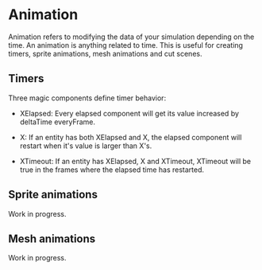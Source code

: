 # Animation

Animation refers to modifying the data of your simulation depending on the time.
An animation is anything related to time. This is useful for creating timers, sprite animations, mesh animations and cut scenes.

## Timers

Three magic components define timer behavior:

- XElapsed: Every elapsed component will get its value increased by deltaTime everyFrame.

- X: If an entity has both XElapsed and X, the elapsed component will restart when it's value is larger than X's.

- XTimeout: If an entity has XElapsed, X and XTimeout, XTimeout will be true in the frames where the elapsed time has restarted.

## Sprite animations

Work in progress.

## Mesh animations

Work in progress.
